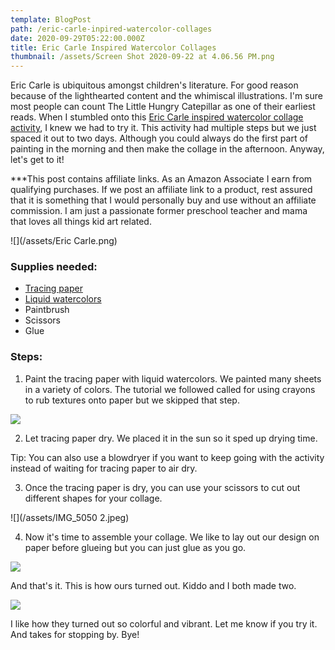 ```yaml
---
template: BlogPost
path: /eric-carle-inpired-watercolor-collages
date: 2020-09-29T05:22:00.000Z
title: Eric Carle Inspired Watercolor Collages
thumbnail: /assets/Screen Shot 2020-09-22 at 4.06.56 PM.png
---
```

Eric Carle is ubiquitous amongst children's literature. For good reason because of the lighthearted content and the whimiscal illustrations. I'm sure most people can count The Little Hungry Catepillar as one of their earliest reads. When I stumbled onto this [Eric Carle inspired watercolor collage activity](https://www.carlemuseum.org/blogs/making-art/watercolor-painted-collage-papers), I knew we had to try it. This activity had multiple steps but we just spaced it out to two days. Although you could always do the first part of painting in the morning and then make the collage in the afternoon. Anyway, let's get to it!

\*\**This post contains affiliate links. As an Amazon Associate I earn from qualifying purchases. If we post an affiliate link to a product, rest assured that it is something that I would personally buy and use without an affiliate commission. I am just a passionate former preschool teacher and mama that loves all things kid art related.

![](/assets/Eric Carle.png)

### Supplies needed:

* [Tracing paper](https://www.amazon.com/Strathmore-370-9-Tracing-Bound-Sheets/dp/B0027AAIB2/ref=sr_1_1?dchild=1&keywords=strathmore+tracing+paper&qid=1600967422&sr=8-1)
* [Liquid watercolors](https://www.amazon.com/Dr-Ph-Martins-Radiant-Concentrated/dp/B000P7V3T0/ref=sr_1_1?crid=1FMW3U3P5MPFJ&dchild=1&keywords=dr+ph+martins+radiant+concentrated+watercolor&qid=1600711490&sprefix=dr+ph+martins%2Caps%2C273&sr=8-1)
* Paintbrush
* Scissors
* Glue 

### Steps:

1. Paint the tracing paper with liquid watercolors. We painted many sheets in a variety of colors. The tutorial we followed called for using crayons to rub textures onto paper but we skipped that step. 

![](/assets/IMG_5035.jpeg)

2. Let tracing paper dry. We placed it in the sun so it sped up drying time. 

Tip: You can also use a blowdryer if you want to keep going with the activity instead of waiting for tracing paper to air dry. 

3. Once the tracing paper is dry, you can use your scissors to cut out different shapes for your collage. 

![](/assets/IMG_5050 2.jpeg)

4. Now it's time to assemble your collage. We like to lay out our design on paper before glueing but you can just glue as you go. 

![](/assets/IMG_5047.jpeg)

And that's it. This is how ours turned out. Kiddo and I both made two. 

![](/assets/IMG_5048.jpeg)

I like how they turned out so colorful and vibrant. Let me know if you try it. And takes for stopping by. Bye!

